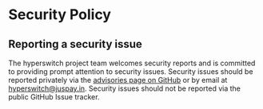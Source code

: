 # Security Policy

## Reporting a security issue

The hyperswitch project team welcomes security reports and is committed to
providing prompt attention to security issues.
Security issues should be reported privately via the
[advisories page on GitHub][report-vulnerability] or by email at
[hyperswitch@juspay.in](mailto:hyperswitch@juspay.in).
Security issues should not be reported via the public GitHub Issue tracker.

[report-vulnerability]: https://github.com/juspay/hyperswitch-sdk-ios/security/advisories/
